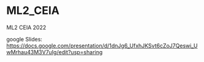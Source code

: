 # ML2_CEIA
ML2 CEIA 2022

google Slides: https://docs.google.com/presentation/d/1dnJg6_UfxhJKSvt6cZoJ7Qeswi_UwMrhau43M3V7uIg/edit?usp=sharing


